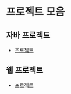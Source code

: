 # 프로젝트 모음

## 자바 프로젝트
- [프로젝트](https://github.com/yht0827/projects/tree/master/JavaProject)

## 웹 프로젝트
- [프로젝트](https://github.com/yht0827/projects/tree/master/HRT_Proj)
